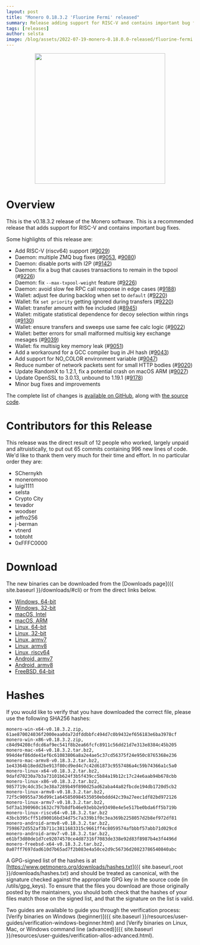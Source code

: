 ```yaml
---
layout: post
title: "Monero 0.18.3.2 'Fluorine Fermi' released"
summary: Release adding support for RISC-V and contains important bug fixes.
tags: [releases]
author: selsta
image: /blog/assets/2022-07-19-monero-0.18.0.0-released/fluorine-fermi.png
---
```


<div align="center">
  <img src="{{ page.image }}" width="350px">
</div>

# Overview

This is the v0.18.3.2 release of the Monero software. This is a recommended release that adds support for RISC-V and contains important bug fixes.

Some highlights of this release are:

- Add RISC-V (riscv64) support (#[9029](https://github.com/monero-project/monero/pull/9029))
- Daemon: multiple ZMQ bug fixes (#[9053](https://github.com/monero-project/monero/pull/9053), #[9080](https://github.com/monero-project/monero/pull/9080))
- Daemon: disable ports with I2P (#[9142](https://github.com/monero-project/monero/pull/9142))
- Daemon: fix a bug that causes transactions to remain in the txpool (#[9226](https://github.com/monero-project/monero/pull/9226))
- Daemon: fix `--max-txpool-weight` feature (#[9226](https://github.com/monero-project/monero/pull/9226))
- Daemon: avoid slow fee RPC call response in edge cases (#[9188](https://github.com/monero-project/monero/pull/9188))
- Wallet: adjust fee during backlog when set to `default` (#[9220](https://github.com/monero-project/monero/pull/9220))
- Wallet: fix `set priority` getting ignored during transfers (#[9220](https://github.com/monero-project/monero/pull/9220))
- Wallet: transfer amount with fee included (#[8945](https://github.com/monero-project/monero/pull/8945))
- Wallet: mitigate statistical dependence for decoy selection within rings (#[9130](https://github.com/monero-project/monero/pull/9130))
- Wallet: ensure transfers and sweeps use same fee calc logic (#[9022](https://github.com/monero-project/monero/pull/9022))
- Wallet: better errors for small malformed multisig key exchange mesages (#[9039](https://github.com/monero-project/monero/pull/9039))
- Wallet: fix multisig key memory leak (#[9051](https://github.com/monero-project/monero/pull/9051))
- Add a workaround for a GCC compiler bug in JH hash (#[9043](https://github.com/monero-project/monero/pull/9043))
- Add support for NO_COLOR environment variable (#[9047](https://github.com/monero-project/monero/pull/9047))
- Reduce number of network packets sent for small HTTP bodies (#[9020](https://github.com/monero-project/monero/pull/9020))
- Update RandomX to 1.2.1, fix a potential crash on macOS ARM (#[9027](https://github.com/monero-project/monero/pull/9027))
- Update OpenSSL to 3.0.13, unbound to 1.19.1 (#[9178](https://github.com/monero-project/monero/pull/9178))
- Minor bug fixes and improvements

The complete list of changes is [available on GitHub](https://github.com/monero-project/monero/compare/v0.18.3.1...v0.18.3.2), along with [the source code](https://github.com/monero-project/monero/tree/v0.18.3.2).

# Contributors for this Release

This release was the direct result of 12 people who worked, largely unpaid and altruistically, to put out 65 commits containing 996 new lines of code. We'd like to thank them very much for their time and effort. In no particular order they are:

- SChernykh
- moneromooo
- luigi1111
- selsta
- Crypto City
- tevador
- woodser
- jeffro256
- j-berman
- vtnerd
- tobtoht
- 0xFFFC0000

# Download

The new binaries can be downloaded from the [Downloads page]({{ site.baseurl }}/downloads/#cli) or from the direct links below.

- [Windows, 64-bit](https://downloads.getmonero.org/cli/monero-win-x64-v0.18.3.2.zip)
- [Windows, 32-bit](https://downloads.getmonero.org/cli/monero-win-x86-v0.18.3.2.zip)
- [macOS, Intel](https://downloads.getmonero.org/cli/monero-mac-x64-v0.18.3.2.tar.bz2)
- [macOS, ARM](https://downloads.getmonero.org/cli/monero-mac-armv8-v0.18.3.2.tar.bz2)
- [Linux, 64-bit](https://downloads.getmonero.org/cli/monero-linux-x64-v0.18.3.2.tar.bz2)
- [Linux, 32-bit](https://downloads.getmonero.org/cli/monero-linux-x86-v0.18.3.2.tar.bz2)
- [Linux, armv7](https://downloads.getmonero.org/cli/monero-linux-armv7-v0.18.3.2.tar.bz2)
- [Linux, armv8](https://downloads.getmonero.org/cli/monero-linux-armv8-v0.18.3.2.tar.bz2)
- [Linux, riscv64](https://downloads.getmonero.org/cli/monero-linux-riscv64-v0.18.3.2.tar.bz2)
- [Android, armv7](https://downloads.getmonero.org/cli/monero-android-armv7-v0.18.3.2.tar.bz2)
- [Android, armv8](https://downloads.getmonero.org/cli/monero-android-armv8-v0.18.3.2.tar.bz2)
- [FreeBSD, 64-bit](https://downloads.getmonero.org/cli/monero-freebsd-x64-v0.18.3.2.tar.bz2)

# Hashes

If you would like to verify that you have downloaded the correct file, please use the following SHA256 hashes:

```
monero-win-x64-v0.18.3.2.zip, 61ae870024036f2000eaa0da72dfddbbfc494d7c0b9432ef656183e6ba3978cf
monero-win-x86-v0.18.3.2.zip, c84d94208cfdcd6af9ec541f8b2ea66fcfc8911c56dd21d7e313e8384c45b205
monero-mac-x64-v0.18.3.2.tar.bz2, 994d4ef86dde41ef6c61083806a8a2e4ae5c37cd56375f24e950c8765368e236
monero-mac-armv8-v0.18.3.2.tar.bz2, 1e43364b18edd2be913f80cd9ed4c7c42d61873c9557486a4c59b74366a1c5a0
monero-linux-x64-v0.18.3.2.tar.bz2, 9dafd70230a7b3a73101b624f3b5f439cc5b84a19b12c17c24e6aab94b678cbb
monero-linux-x86-v0.18.3.2.tar.bz2, 9857719c4dc35c3e38a7289b49f890d25ad62aba44a82fbcde194db1720d5cb2
monero-linux-armv8-v0.18.3.2.tar.bz2, 72f5c90955a736d99c1a645850984535050ebddd42c39a27eec1df82bd972126
monero-linux-armv7-v0.18.3.2.tar.bz2, 5df3a1390960c1632c797b8dfb46e93ebb2e93498e4e5e517be0bda6ff5b719b
monero-linux-riscv64-v0.18.3.2.tar.bz2 43bcb395cff51d90016bd34d75c7a339b1f0c3ea369b2258057d2b8ef972df81
monero-android-armv8-v0.18.3.2.tar.bz2, 7598672d552af3b711c3811683315c9661ff4c8059574afbbbf57abb71d029cd
monero-android-armv7-v0.18.3.2.tar.bz2, e61bf3d80de1d7ce92074570ce4d87316f7083de338e92d83f8987b4e3f4496d
monero-freebsd-x64-v0.18.3.2.tar.bz2, 0a07ff7697dad610d7b65ad7f2b083e4a50ce2d9c56736d20823786540840abc
```

A GPG-signed list of the hashes is at [https://www.getmonero.org/downloads/hashes.txt]({{ site.baseurl_root }}/downloads/hashes.txt) and should be treated as canonical, with the signature checked against the appropriate GPG key in the source code (in /utils/gpg_keys). To ensure that the files you download are those originally posted by the maintainers, you should both check that the hashes of your files match those on the signed list, and that the signature on the list is valid.

Two guides are available to guide you through the verification process: [Verify binaries on Windows (beginner)]({{ site.baseurl }}/resources/user-guides/verification-windows-beginner.html) and [Verify binaries on Linux, Mac, or Windows command line (advanced)]({{ site.baseurl }}/resources/user-guides/verification-allos-advanced.html).
